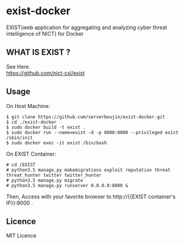 # exist-docker
EXIST(web application for aggregating and analyzing cyber threat intelligence of NICT) for Docker

## WHAT IS EXIST ?
See Here.  
https://github.com/nict-csl/exist  

## Usage
On Host Machine:  
```
$ git clone https://github.com/serverboujin/exist-docker.git
$ cd ./exist-docker
$ sudo docker build -t exist .
$ sudo docker run --name=exist -d -p 8000:8000 --privileged exist /sbin/init
$ sudo docker exec -it exist /bin/bash
```

On EXIST Container:
```
# cd /EXIST
# python3.5 manage.py makemigrations exploit reputation threat threat_hunter twitter twitter_hunter
# python3.5 manage.py migrate
# python3.5 manage.py runserver 0.0.0.0:8000 &
```

Then, Access with your favorite browser to http://{{EXIST container's IP}}:8000 .

## Licence
MIT Licence
